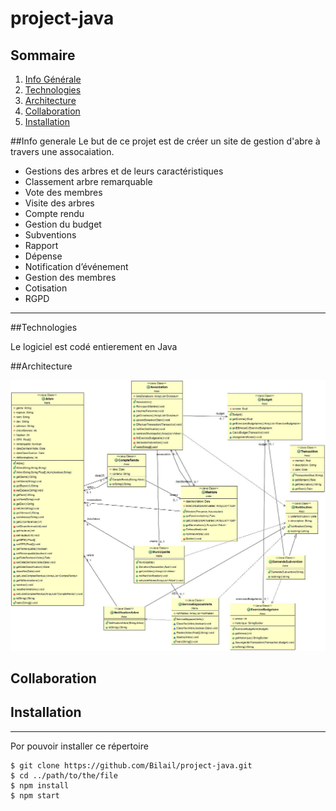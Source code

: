 # project-java

## Sommaire
1. [Info Générale](#Info-generale)
2. [Technologies](#technologies)
3. [Architecture](#Architecture)
4. [Collaboration](#Cllaboration)
5. [Installation](#Installation)



##Info generale
Le but de ce projet est de créer un site de gestion d'abre à travers une assocaiation.

*	Gestions des arbres et de leurs caractéristiques
*	Classement arbre remarquable 
*	Vote des membres 
*	Visite des arbres
*	Compte rendu
*	Gestion du budget
*	Subventions
*	Rapport
* Dépense
*	Notification d’événement 
*	Gestion des membres 
*	Cotisation
*	RGPD
***

##Technologies

Le logiciel est codé entierement en Java

##Architecture 

![Diagramme UML ](./UML.jpg)

## Collaboration

## Installation
***
Por pouvoir installer ce répertoire

```
$ git clone https://github.com/Bilail/project-java.git
$ cd ../path/to/the/file
$ npm install
$ npm start
```

